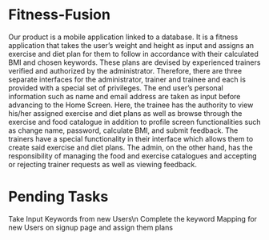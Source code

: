 # Fitness-Fusion
 Our product is a mobile application linked to a database. It is a fitness application that takes the user’s weight and height as input and assigns an exercise and diet plan for them to follow in accordance with their calculated BMI and chosen keywords. These plans are devised by experienced trainers verified and authorized by the administrator. Therefore, there are three separate interfaces for the administrator, trainer and trainee and each is provided with a special set of privileges. The end user’s personal information such as name and email address are taken as input before advancing to the Home Screen. Here, the trainee has the authority to view his/her assigned exercise and diet plans as well as browse through the exercise and food catalogue in addition to profile screen functionalities such as change name, password, calculate BMI, and submit feedback. The trainers have a special functionality in their interface which allows them to create said exercise and diet plans. The admin, on the other hand, has the responsibility of managing the food and exercise catalogues and accepting or rejecting trainer requests as well as viewing feedback.
# Pending Tasks
 Take Input Keywords from new Users\n
 Complete the keyword Mapping for new Users on signup page and assign them plans
 
